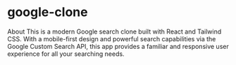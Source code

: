 # google-clone
About This is a modern Google search clone built with React and Tailwind CSS. With a mobile-first design and powerful search capabilities via the Google Custom Search API, this app provides a familiar and responsive user experience for all your searching needs.
